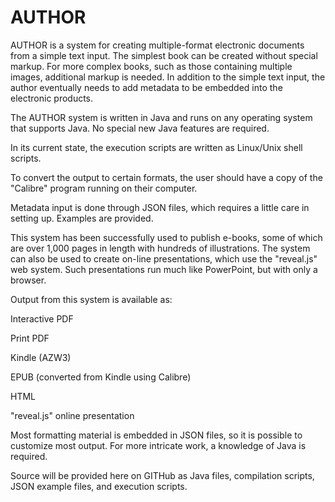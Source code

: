# AUTHOR
AUTHOR is a system for creating multiple-format electronic documents from a simple text input. The simplest book can be created without special markup. For more complex books, such as those containing multiple images, additional markup is needed. In addition to the simple text input, the author eventually needs to add metadata to be embedded into the electronic products.

The AUTHOR system is written in Java and runs on any operating system that supports Java. No special new
Java features are required.

In its current state, the execution scripts are written as Linux/Unix shell scripts.

To convert the output to certain formats, the user should have a copy of the "Calibre" program
running on their computer.

Metadata input is done through JSON files, which requires a little care in setting up. Examples
are provided.

This system has been successfully used to publish e-books, some of which are over 1,000 pages
in length with hundreds of illustrations. The system can also be used to create
on-line presentations, which use the "reveal.js" web system. Such presentations run much
like PowerPoint, but with only a browser. 

Output from this system is available as:

Interactive PDF

Print PDF

Kindle (AZW3)

EPUB (converted from Kindle using Calibre)

HTML

"reveal.js" online presentation

Most formatting material is embedded in JSON files, so it is possible to
customize most output. For more intricate work, a knowledge of Java is
required.

Source will be provided here on GITHub as Java files, compilation scripts,
JSON example files, and execution scripts.
